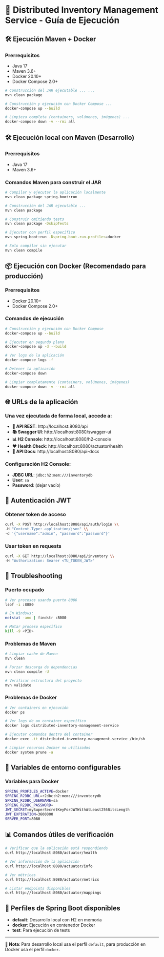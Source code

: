 # 🚀 Distributed Inventory Management Service - Guía de Ejecución

## 🛠 Ejecución Maven + Docker

### Prerrequisitos
- Java 17
- Maven 3.6+
- Docker 20.10+
- Docker Compose 2.0+

```bash
# Construcción del JAR ejecutable ... ...
mvn clean package
```
```bash
# Construcción y ejecución con Docker Compose ...
docker-compose up --build
```
```bash
# Limpieza completa (containers, volúmenes, imágenes) ...
docker-compose down -v --rmi all
```

## 🛠 Ejecución local con Maven (Desarrollo)

### Prerrequisitos
- Java 17
- Maven 3.6+

### Comandos Maven para construir el JAR
```bash
# Compilar y ejecutar la aplicación localmente
mvn clean package spring-boot:run
```

```bash
# Construcción del JAR ejecutable ...
mvn clean package
```

```bash
# Construir omitiendo tests
mvn clean package -DskipTests
```

```bash
# Ejecutar con perfil específico
mvn spring-boot:run -Dspring-boot.run.profiles=docker
```

```bash
# Solo compilar sin ejecutar
mvn clean compile
```

## 📦 Ejecución con Docker (Recomendado para producción)

### Prerrequisitos
- Docker 20.10+
- Docker Compose 2.0+

### Comandos de ejecución
```bash
# Construcción y ejecución con Docker Compose
docker-compose up --build
```

```bash
# Ejecutar en segundo plano
docker-compose up -d --build
```

```bash
# Ver logs de la aplicación
docker-compose logs -f
```

```bash
# Detener la aplicación
docker-compose down
```

```bash
# Limpiar completamente (containers, volúmenes, imágenes)
docker-compose down -v --rmi all
```

## 🌐 URLs de la aplicación

### Una vez ejecutada de forma local, accede a:
- **🔌 API REST**: http://localhost:8080/api
- **📚 Swagger UI**: http://localhost:8080/swagger-ui
- **📊 H2 Console**: http://localhost:8080/h2-console
- **❤️ Health Check**: http://localhost:8080/actuator/health
- **📝 API Docs**: http://localhost:8080/api-docs

### Configuración H2 Console:
- **JDBC URL**: `jdbc:h2:mem:///inventorydb`
- **User**: `sa`
- **Password**: (dejar vacío)

## 🔐 Autenticación JWT

### Obtener token de acceso
```bash
curl -X POST http://localhost:8080/api/auth/login \\
-H "Content-Type: application/json" \\
-d '{"username":"admin", "password":"password"}'
```

### Usar token en requests
```bash
curl -X GET http://localhost:8080/api/inventory \\
-H "Authorization: Bearer <TU_TOKEN_JWT>"
```

## 🐛 Troubleshooting

### Puerto ocupado
```bash
# Ver procesos usando puerto 8080
lsof -i :8080

# En Windows:
netstat -ano | findstr :8080

# Matar proceso específico
kill -9 <PID>
```

### Problemas de Maven
```bash
# Limpiar cache de Maven
mvn clean

# Forzar descarga de dependencias
mvn clean compile -U

# Verificar estructura del proyecto
mvn validate
```

### Problemas de Docker
```bash
# Ver containers en ejecución
docker ps
```

```bash
# Ver logs de un container específico
docker logs distributed-inventory-management-service
```

```bash
# Ejecutar comandos dentro del container
docker exec -it distributed-inventory-management-service /bin/sh
```

```bash
# Limpiar recursos Docker no utilizados
docker system prune -a
```

## 🔧 Variables de entorno configurables

### Variables para Docker
```bash
SPRING_PROFILES_ACTIVE=docker
SPRING_R2DBC_URL=r2dbc:h2:mem:///inventorydb
SPRING_R2DBC_USERNAME=sa
SPRING_R2DBC_PASSWORD=
JWT_SECRET=mySuperSecretKeyForJWTWithAtLeast256BitsLength
JWT_EXPIRATION=3600000
SERVER_PORT=8080
```

## 📊 Comandos útiles de verificación

```bash
# Verificar que la aplicación está respondiendo
curl http://localhost:8080/actuator/health

# Ver información de la aplicación
curl http://localhost:8080/actuator/info

# Ver métricas
curl http://localhost:8080/actuator/metrics

# Listar endpoints disponibles
curl http://localhost:8080/actuator/mappings
```

## 🎯 Perfiles de Spring Boot disponibles

- **default**: Desarrollo local con H2 en memoria
- **docker**: Ejecución en contenedor Docker
- **test**: Para ejecución de tests

---

**📝 Nota**: Para desarrollo local usa el perfil `default`, para producción en Docker usa el perfil `docker`.